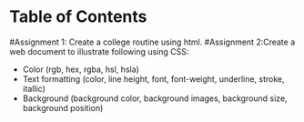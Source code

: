 # Table of Contents
#Assignment 1: Create a college routine using html.
#Assignment 2:Create a web document to illustrate following using CSS:
* Color (rgb, hex, rgba, hsl, hsla)
* Text formatting (color, line height, font, font-weight, underline, stroke, itallic) 
* Background (background color, background images, background
size, background position)
